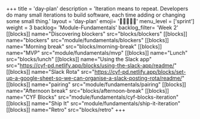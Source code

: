 +++
title = 'day-plan'
description = 'Iteration means to repeat. Developers do many small iterations to build software, each time adding or changing some small thing.'
layout = 'day-plan'
emoji= '🧑🏽‍🤝‍🧑🏽'
menu_level = ['sprint']
weight = 3
backlog= 'Module-Fundamentals'
backlog_filter= 'Week 2'
[[blocks]]
name="Discovering blockers"
src="blocks/blockers"
[[blocks]]
name="blockers"
src="module/fundamentals/blockers"
[[blocks]]
name="Morning break"
src="blocks/morning-break"
[[blocks]]
name="MVP"
src="module/fundamentals/mvp"
[[blocks]]
name="Lunch"
src="blocks/lunch"
[[blocks]]
name="Using the Slack app"
src="https://cyf-pd.netlify.app/blocks/using-the-slack-app/readme/"
[[blocks]]
name="Slack Rota"
src="https://cyf-pd.netlify.app/blocks/set-up-a-google-sheet-so-we-can-organise-a-slack-posting-rota/readme/"
[[blocks]]
name="pairing"
src="module/fundamentals/pairing"
[[blocks]]
name="Afternoon break"
src="blocks/afternoon-break"
[[blocks]]
name="CYF Blocks"
src="module/fundamentals/cyf-blocks-iteration"
[[blocks]]
name="Ship It"
src="module/fundamentals/ship-it-iteration"
[[blocks]]
name="Retro"
src="blocks/retro"
+++
